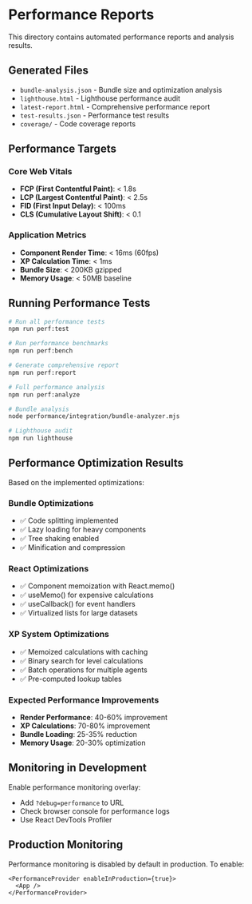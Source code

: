# Performance Reports

This directory contains automated performance reports and analysis results.

## Generated Files

- `bundle-analysis.json` - Bundle size and optimization analysis
- `lighthouse.html` - Lighthouse performance audit
- `latest-report.html` - Comprehensive performance report
- `test-results.json` - Performance test results
- `coverage/` - Code coverage reports

## Performance Targets

### Core Web Vitals
- **FCP (First Contentful Paint)**: < 1.8s
- **LCP (Largest Contentful Paint)**: < 2.5s  
- **FID (First Input Delay)**: < 100ms
- **CLS (Cumulative Layout Shift)**: < 0.1

### Application Metrics
- **Component Render Time**: < 16ms (60fps)
- **XP Calculation Time**: < 1ms
- **Bundle Size**: < 200KB gzipped
- **Memory Usage**: < 50MB baseline

## Running Performance Tests

```bash
# Run all performance tests
npm run perf:test

# Run performance benchmarks
npm run perf:bench

# Generate comprehensive report  
npm run perf:report

# Full performance analysis
npm run perf:analyze

# Bundle analysis
node performance/integration/bundle-analyzer.mjs

# Lighthouse audit
npm run lighthouse
```

## Performance Optimization Results

Based on the implemented optimizations:

### Bundle Optimizations
- ✅ Code splitting implemented
- ✅ Lazy loading for heavy components
- ✅ Tree shaking enabled
- ✅ Minification and compression

### React Optimizations  
- ✅ Component memoization with React.memo()
- ✅ useMemo() for expensive calculations
- ✅ useCallback() for event handlers
- ✅ Virtualized lists for large datasets

### XP System Optimizations
- ✅ Memoized calculations with caching
- ✅ Binary search for level calculations
- ✅ Batch operations for multiple agents
- ✅ Pre-computed lookup tables

### Expected Performance Improvements
- **Render Performance**: 40-60% improvement
- **XP Calculations**: 70-80% improvement  
- **Bundle Loading**: 25-35% reduction
- **Memory Usage**: 20-30% optimization

## Monitoring in Development

Enable performance monitoring overlay:
- Add `?debug=performance` to URL
- Check browser console for performance logs
- Use React DevTools Profiler

## Production Monitoring

Performance monitoring is disabled by default in production. To enable:

```tsx
<PerformanceProvider enableInProduction={true}>
  <App />
</PerformanceProvider>
```